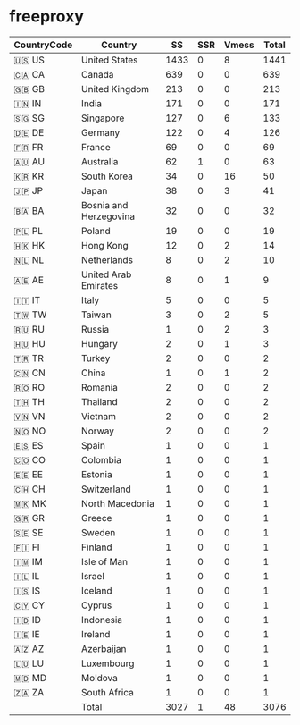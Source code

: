 # freeproxy

|CountryCode|Country|SS|SSR|Vmess|Total|
|  ----  | ----  |  ----  | ----  |  ----  | ----  |
|🇺🇸 US|United States|1433|0|8|1441|
|🇨🇦 CA|Canada|639|0|0|639|
|🇬🇧 GB|United Kingdom|213|0|0|213|
|🇮🇳 IN|India|171|0|0|171|
|🇸🇬 SG|Singapore|127|0|6|133|
|🇩🇪 DE|Germany|122|0|4|126|
|🇫🇷 FR|France|69|0|0|69|
|🇦🇺 AU|Australia|62|1|0|63|
|🇰🇷 KR|South Korea|34|0|16|50|
|🇯🇵 JP|Japan|38|0|3|41|
|🇧🇦 BA|Bosnia and Herzegovina|32|0|0|32|
|🇵🇱 PL|Poland|19|0|0|19|
|🇭🇰 HK|Hong Kong|12|0|2|14|
|🇳🇱 NL|Netherlands|8|0|2|10|
|🇦🇪 AE|United Arab Emirates|8|0|1|9|
|🇮🇹 IT|Italy|5|0|0|5|
|🇹🇼 TW|Taiwan|3|0|2|5|
|🇷🇺 RU|Russia|1|0|2|3|
|🇭🇺 HU|Hungary|2|0|1|3|
|🇹🇷 TR|Turkey|2|0|0|2|
|🇨🇳 CN|China|1|0|1|2|
|🇷🇴 RO|Romania|2|0|0|2|
|🇹🇭 TH|Thailand|2|0|0|2|
|🇻🇳 VN|Vietnam|2|0|0|2|
|🇳🇴 NO|Norway|2|0|0|2|
|🇪🇸 ES|Spain|1|0|0|1|
|🇨🇴 CO|Colombia|1|0|0|1|
|🇪🇪 EE|Estonia|1|0|0|1|
|🇨🇭 CH|Switzerland|1|0|0|1|
|🇲🇰 MK|North Macedonia|1|0|0|1|
|🇬🇷 GR|Greece|1|0|0|1|
|🇸🇪 SE|Sweden|1|0|0|1|
|🇫🇮 FI|Finland|1|0|0|1|
|🇮🇲 IM|Isle of Man|1|0|0|1|
|🇮🇱 IL|Israel|1|0|0|1|
|🇮🇸 IS|Iceland|1|0|0|1|
|🇨🇾 CY|Cyprus|1|0|0|1|
|🇮🇩 ID|Indonesia|1|0|0|1|
|🇮🇪 IE|Ireland|1|0|0|1|
|🇦🇿 AZ|Azerbaijan|1|0|0|1|
|🇱🇺 LU|Luxembourg|1|0|0|1|
|🇲🇩 MD|Moldova|1|0|0|1|
|🇿🇦 ZA|South Africa|1|0|0|1|
||Total|3027|1|48|3076|
